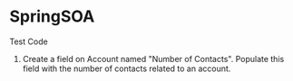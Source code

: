 # SpringSOA
Test Code
 1. Create a field on Account named "Number of Contacts". Populate this field with the number of contacts related to an account. 
